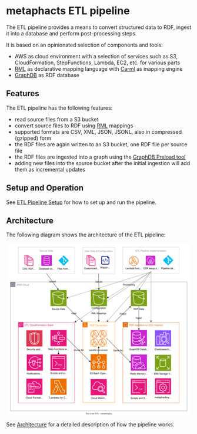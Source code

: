 # metaphacts ETL pipeline

The ETL pipeline provides a means to convert structured data to RDF, ingest it into a database and perform post-processing steps.

It is based on an opinionated selection of components and tools:

* AWS as cloud environment with a selection of services such as S3, CloudFormation, StepFunctions, Lambda, EC2, etc. for various parts
* [RML](https://rml.io/) as declarative mapping language with [Carml](https://github.com/carml/carml) as mapping engine
* [GraphDB](https://graphdb.ontotext.com/) as RDF database

## Features

The ETL pipeline has the following features:

* read source files from a S3 bucket
* convert source files to RDF using [RML](https://rml.io/) mappings
* supported formats are CSV, XML, JSON, JSONL, also in compressed (gzipped) form
* the RDF files are again written to an S3 bucket, one RDF file per source file
* the RDF files are ingested into a graph using the [GraphDB Preload tool](https://graphdb.ontotext.com/documentation/10.4/loading-data-using-importrdf.html#load-vs-preload)
* adding new files into the source bucket after the initial ingestion will add them as incremental updates

## Setup and Operation

See [ETL Pipeline Setup](Setup.md) for how to set up and run the pipeline.

## Architecture

The following diagram shows the architecture of the ETL pipeline:

<img src="etl-pipeline-architecture.drawio.svg">

See [Architecture](Architecture.md) for a detailed description of how the pipeline works.